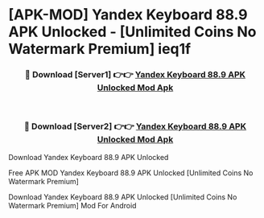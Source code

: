 # [APK-MOD] Yandex Keyboard 88.9 APK Unlocked - [Unlimited Coins No Watermark Premium] ieq1f



<div align="center">
<h3>🔴 Download [Server1] 👉👉 <a href="https://momento.my/?title=Yandex_Keyboard_88.9_APK_Unlocked">Yandex Keyboard 88.9 APK Unlocked Mod Apk</a></h3><br>

<h3>🔴 Download [Server2] 👉👉 <a href="https://momento.my/?title=Yandex_Keyboard_88.9_APK_Unlocked">Yandex Keyboard 88.9 APK Unlocked Mod Apk</a></h3>
</div>



Download Yandex Keyboard 88.9 APK Unlocked 

Free APK MOD Yandex Keyboard 88.9 APK Unlocked [Unlimited Coins No Watermark Premium]

Download Yandex Keyboard 88.9 APK Unlocked [Unlimited Coins No Watermark Premium] Mod For Android
